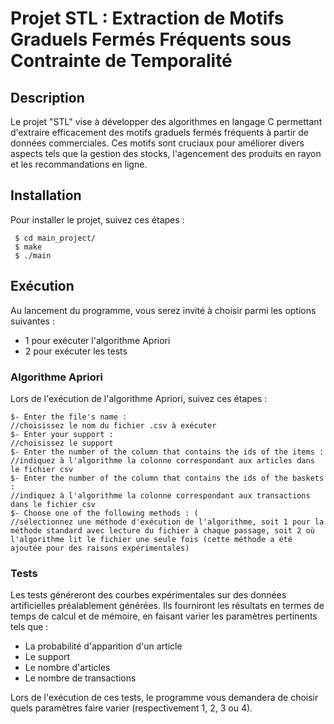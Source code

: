 
# Projet STL : Extraction de Motifs Graduels Fermés Fréquents sous Contrainte de Temporalité

## Description 
Le projet "STL" vise à développer des algorithmes en langage C permettant d'extraire efficacement des motifs graduels fermés fréquents à partir de données commerciales. Ces motifs sont cruciaux pour améliorer divers aspects tels que la gestion des stocks, l'agencement des produits en rayon et les recommandations en ligne.

## Installation 
Pour installer le projet, suivez ces étapes :
```
 $ cd main_project/
 $ make
 $ ./main
```

## Exécution
Au lancement du programme, vous serez invité à choisir parmi les options suivantes :

- 1 pour exécuter l'algorithme Apriori
- 2 pour exécuter les tests

### Algorithme Apriori 
Lors de l'exécution de l'algorithme Apriori, suivez ces étapes :
```
$- Enter the file's name :
//choisissez le nom du fichier .csv à exécuter
$- Enter your support :
//choisissez le support
$- Enter the number of the column that contains the ids of the items :
//indiquez à l'algorithme la colonne correspondant aux articles dans le fichier csv
$- Enter the number of the column that contains the ids of the baskets :
//indiquez à l'algorithme la colonne correspondant aux transactions dans le fichier csv
$- Choose one of the following methods : (
//sélectionnez une méthode d'exécution de l'algorithme, soit 1 pour la méthode standard avec lecture du fichier à chaque passage, soit 2 où l'algorithme lit le fichier une seule fois (cette méthode a été ajoutée pour des raisons expérimentales)
```
### Tests
Les tests généreront des courbes expérimentales sur des données artificielles préalablement générées. Ils fourniront les résultats en termes de temps de calcul et de mémoire, en faisant varier les paramètres pertinents tels que :

- La probabilité d'apparition d'un article
- Le support
- Le nombre d'articles
- Le nombre de transactions

Lors de l'exécution de ces tests, le programme vous demandera de choisir quels paramètres faire varier (respectivement 1, 2, 3 ou 4).

